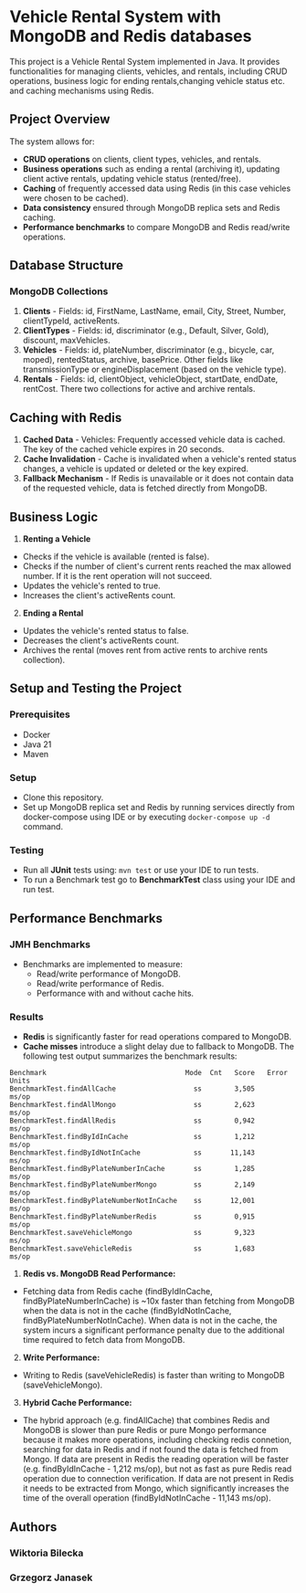 # Vehicle Rental System with MongoDB and Redis databases
This project is a Vehicle Rental System implemented in Java. It provides functionalities for managing clients, vehicles, and rentals, including CRUD operations, business logic for ending rentals,changing vehicle status etc. and caching mechanisms using Redis.

## Project Overview
The system allows for:
- **CRUD operations** on clients, client types, vehicles, and rentals.
- **Business operations** such as ending a rental (archiving it), updating client active rentals, updating vehicle status (rented/free).
- **Caching** of frequently accessed data using Redis (in this case vehicles were chosen to be cached).
- **Data consistency** ensured through MongoDB replica sets and Redis caching.
- **Performance benchmarks** to compare MongoDB and Redis read/write operations.

## Database Structure
### MongoDB Collections
1. **Clients** - Fields: id, FirstName, LastName, email, City, Street, Number, clientTypeId, activeRents.
2. **ClientTypes** - Fields: id, discriminator (e.g., Default, Silver, Gold), discount, maxVehicles.
3. **Vehicles** - Fields: id, plateNumber, discriminator (e.g., bicycle, car, moped), rentedStatus, archive, basePrice. Other fields like transmissionType or engineDisplacement (based on the vehicle type).
4. **Rentals** - Fields: id, clientObject, vehicleObject, startDate, endDate, rentCost. There two collections for active and archive rentals.

## Caching with Redis
1. **Cached Data** - Vehicles: Frequently accessed vehicle data is cached. The key of the cached vehicle expires in 20 seconds.
2. **Cache Invalidation** - Cache is invalidated when a vehicle's rented status changes, a vehicle is updated or deleted or the key expired.
3. **Fallback Mechanism** - If Redis is unavailable or it does not contain data of the requested vehicle, data is fetched directly from MongoDB.

## Business Logic
1. **Renting a Vehicle**
- Checks if the vehicle is available (rented is false).
- Checks if the number of client's current rents reached the max allowed number. If it is the rent operation will not succeed.
- Updates the vehicle's rented to true.
- Increases the client's activeRents count.
2. **Ending a Rental**
- Updates the vehicle's rented status to false.
- Decreases the client's activeRents count.
- Archives the rental (moves rent from active rents to archive rents collection).

## Setup and Testing the Project
### Prerequisites
- Docker
- Java 21
- Maven

### Setup
- Clone this repository.
- Set up MongoDB replica set and Redis by running services directly from docker-compose using IDE or by executing ```docker-compose up -d``` command.

### Testing
- Run all **JUnit** tests using: ```mvn test``` or use your IDE to run tests. 
- To run a Benchmark test go to **BenchmarkTest** class using your IDE and run test.

## Performance Benchmarks
### JMH Benchmarks
- Benchmarks are implemented to measure:
    - Read/write performance of MongoDB.
    - Read/write performance of Redis.
    - Performance with and without cache hits.

### Results
- **Redis** is significantly faster for read operations compared to MongoDB.
- **Cache misses** introduce a slight delay due to fallback to MongoDB.
The following test output summarizes the benchmark results:
```
Benchmark                                  Mode  Cnt   Score   Error  Units
BenchmarkTest.findAllCache                   ss        3,505          ms/op
BenchmarkTest.findAllMongo                   ss        2,623          ms/op
BenchmarkTest.findAllRedis                   ss        0,942          ms/op
BenchmarkTest.findByIdInCache                ss        1,212          ms/op
BenchmarkTest.findByIdNotInCache             ss       11,143          ms/op
BenchmarkTest.findByPlateNumberInCache       ss        1,285          ms/op
BenchmarkTest.findByPlateNumberMongo         ss        2,149          ms/op
BenchmarkTest.findByPlateNumberNotInCache    ss       12,001          ms/op
BenchmarkTest.findByPlateNumberRedis         ss        0,915          ms/op
BenchmarkTest.saveVehicleMongo               ss        9,323          ms/op
BenchmarkTest.saveVehicleRedis               ss        1,683          ms/op
```
1. **Redis vs. MongoDB Read Performance:**
- Fetching data from Redis cache (findByIdInCache, findByPlateNumberInCache) is ~10x faster than fetching from MongoDB when the data is not in the cache (findByIdNotInCache, findByPlateNumberNotInCache). When data is not in the cache, the system incurs a significant performance penalty due to the additional time required to fetch data from MongoDB. 
2. **Write Performance:**
- Writing to Redis (saveVehicleRedis) is faster than writing to MongoDB (saveVehicleMongo).
3. **Hybrid Cache Performance:**
- The hybrid approach (e.g. findAllCache) that combines Redis and MongoDB is slower than pure Redis or pure Mongo performance because it makes more operations, including checking redis connetion, searching for data in Redis and if not found the data is fetched from Mongo. If data are present in Redis the reading operation will be faster (e.g. findByIdInCache - 1,212 ms/op), but not as fast as pure Redis read operation due to connection verification. If data are not present in Redis it needs to be extracted from Mongo, which significantly increases the time of the overall operation (findByIdNotInCache - 11,143 ms/op).

## Authors
### Wiktoria Bilecka
### Grzegorz Janasek

